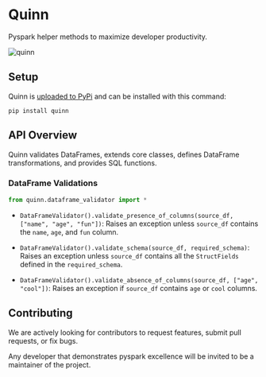 # Quinn

Pyspark helper methods to maximize developer productivity.

![quinn](https://github.com/MrPowers/quinn/blob/master/quinn.png)

## Setup

Quinn is [uploaded to PyPi](https://pypi.org/project/quinn/) and can be installed with this command:

```
pip install quinn
```

## API Overview

Quinn validates DataFrames, extends core classes, defines DataFrame transformations, and provides SQL functions.

### DataFrame Validations

```python
from quinn.dataframe_validator import *
```

* `DataFrameValidator().validate_presence_of_columns(source_df, ["name", "age", "fun"])`: Raises an exception unless `source_df` contains the `name`, `age`, and `fun` column.

* `DataFrameValidator().validate_schema(source_df, required_schema)`: Raises an exception unless `source_df` contains all the `StructFields` defined in the `required_schema`.

* `DataFrameValidator().validate_absence_of_columns(source_df, ["age", "cool"])`: Raises an exception if `source_df` contains `age` or `cool` columns.

## Contributing

We are actively looking for contributors to request features, submit pull requests, or fix bugs.

Any developer that demonstrates pyspark excellence will be invited to be a maintainer of the project.

